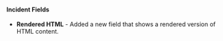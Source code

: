 #### Incident Fields
- **Rendered HTML** - Added a new field that shows a rendered version of HTML content.